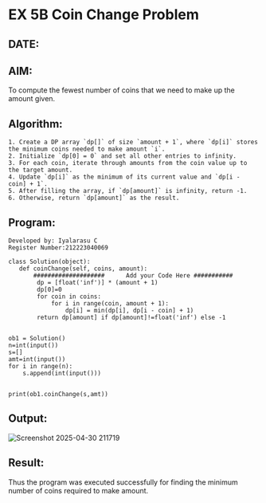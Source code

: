 # EX 5B Coin Change Problem
## DATE:
## AIM:
To compute the fewest number of coins that we need to make up the amount given.

## Algorithm:
```
1. Create a DP array `dp[]` of size `amount + 1`, where `dp[i]` stores the minimum coins needed to make amount `i`.
2. Initialize `dp[0] = 0` and set all other entries to infinity.
3. For each coin, iterate through amounts from the coin value up to the target amount.
4. Update `dp[i]` as the minimum of its current value and `dp[i - coin] + 1`.
5. After filling the array, if `dp[amount]` is infinity, return -1.
6. Otherwise, return `dp[amount]` as the result.
```

## Program:
```
Developed by: Iyalarasu C
Register Number:212223040069

class Solution(object):
   def coinChange(self, coins, amount):
       ####################      Add your Code Here ###########
        dp = [float('inf')] * (amount + 1)
        dp[0]=0
        for coin in coins:
            for i in range(coin, amount + 1):
                dp[i] = min(dp[i], dp[i - coin] + 1)
        return dp[amount] if dp[amount]!=float('inf') else -1
      
      
ob1 = Solution()
n=int(input())
s=[]
amt=int(input())
for i in range(n):
    s.append(int(input()))


print(ob1.coinChange(s,amt))
```

## Output:
![Screenshot 2025-04-30 211719](https://github.com/user-attachments/assets/4558eb9f-8e0b-4875-b47f-ba72f5579ce9)

## Result:
Thus the program was executed successfully for finding the minimum number of coins required to make amount.
